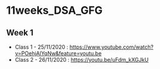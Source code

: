 # 11weeks_DSA_GFG
## Week 1
* Class 1 - 25/11/2020 : https://www.youtube.com/watch?v=POehjAlYqNw&feature=youtu.be
* Class 2 - 26/11/2020 : https://youtu.be/uFdm_kXGJkU
